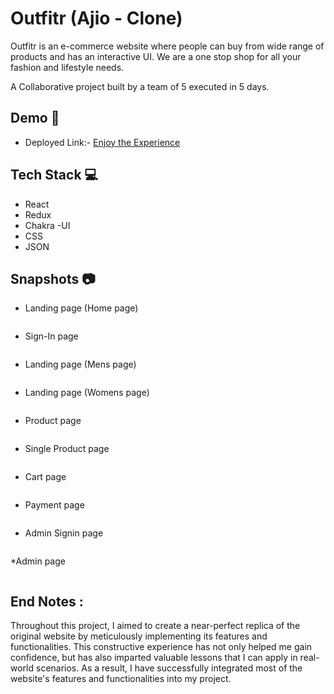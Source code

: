 

# Outfitr  (Ajio - Clone)

Outfitr is an e-commerce website where people can buy from wide range of products and has an interactive UI. We are a one stop shop for all your fashion and lifestyle needs.

A Collaborative project built by a team of 5 executed in 5 days.


## Demo  🎥

- Deployed Link:- [Enjoy the Experience]()

## Tech Stack 💻

- React
- Redux
- Chakra -UI
- CSS
- JSON

## Snapshots :camera:
* Landing page (Home page) 


<img src=""/>

* Sign-In page
 

<img src=""/>

* Landing page (Mens page) 

<img src=""/>


* Landing page (Womens page) 


<img src=""/>


* Product page



<img src=""/>


* Single Product page



<img src=""/>


* Cart page

 

<img src=""/>

* Payment page



<img src=""/>

* Admin Signin page


<img src=""/>


*Admin page


<img src=""/>





## End Notes :

Throughout this project, I aimed to create a near-perfect replica of the original website by meticulously implementing its features and functionalities. This constructive experience has not only helped me gain confidence, but has also imparted valuable lessons that I can apply in real-world scenarios. As a result, I have successfully integrated most of the website's features and functionalities into my project.
